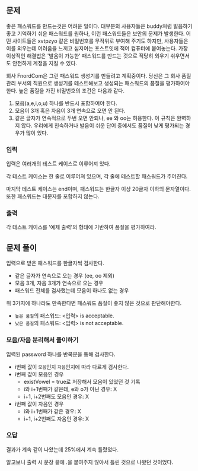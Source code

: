 ## 문제
좋은 패스워드를 만드는것은 어려운 일이다. 대부분의 사용자들은 buddy처럼 발음하기 좋고 기억하기 쉬운 패스워드를 원하나, 이런 패스워드들은 보안의 문제가 발생한다. 어떤 사이트들은 xvtpzyo 같은 비밀번호를 무작위로 부여해 주기도 하지만, 사용자들은 이를 외우는데 어려움을 느끼고 심지어는 포스트잇에 적어 컴퓨터에 붙여놓는다. 가장 이상적인 해결법은 '발음이 가능한' 패스워드를 만드는 것으로 적당히 외우기 쉬우면서도 안전하게 계정을 지킬 수 있다. 

회사 FnordCom은 그런 패스워드 생성기를 만들려고 계획중이다. 당신은 그 회사 품질 관리 부서의 직원으로 생성기를 테스트해보고 생성되는 패스워드의 품질을 평가하여야 한다. 높은 품질을 가진 비밀번호의 조건은 다음과 같다.

1. 모음(a,e,i,o,u) 하나를 반드시 포함하여야 한다.
2. 모음이 3개 혹은 자음이 3개 연속으로 오면 안 된다.
3. 같은 글자가 연속적으로 두번 오면 안되나, ee 와 oo는 허용한다.
이 규칙은 완벽하지 않다. 우리에게 친숙하거나 발음이 쉬운 단어 중에서도 품질이 낮게 평가되는 경우가 많이 있다.

### 입력
입력은 여러개의 테스트 케이스로 이루어져 있다.

각 테스트 케이스는 한 줄로 이루어져 있으며, 각 줄에 테스트할 패스워드가 주어진다.

마지막 테스트 케이스는 end이며, 패스워드는 한글자 이상 20글자 이하의 문자열이다. 또한 패스워드는 대문자를 포함하지 않는다.

### 출력
각 테스트 케이스를 '예제 출력'의 형태에 기반하여 품질을 평가하여라.

## 문제 풀이
입력으로 받은 패스워드를 한글자씩 검사한다.

- 같은 글자가 연속으로 오는 경우 (ee, oo 제외)
- 모음 3개, 자음 3개가 연속으로 오는 경우
- 패스워드 전체를 검사했는데 모음이 하나도 없는 경우

위 3가지에 하나라도 만족한다면 패스워드 품질이 좋지 않은 것으로 판단해야한다.

- `높은 품질`의 패스워드: <입력> is acceptable.
- `낮은 품질`의 패스워드: <입력> is not acceptable.

### 모음/자음 분리해서 풀이하기
입력된 password 하나를 반복문을 통해 검사한다.

- i번째 값이 `모음`인지 `자음`인지에 따라 다르게 검사한다.
- i번째 값이 모음인 경우
  - existVowel = true로 저장해서 모음이 있었던 것 기록
  - i와 i+1번째가 같은데, e와 o가 아닌 경우: X
  - i+1, i+2번째도 모음인 경우: X
- i번째 값이 자음인 경우
  - i와 i+1번째가 같은 경우: X
  - i+1, i+2번째도 자음인 경우: X

### 오답
결과가 계속 같이 나왔는데 25%에서 계속 틀렸었다.

알고보니 출력 시 문장 끝에 .을 붙여주지 않아서 틀린 것으로 나왔던 것이었다.